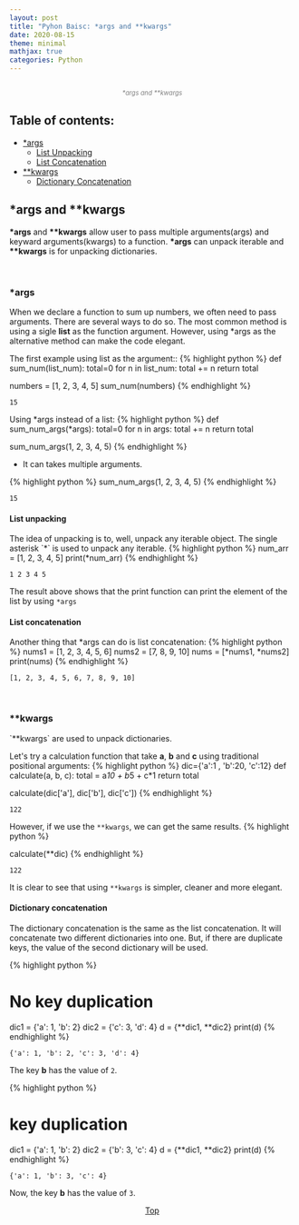 ```yaml
---
layout: post
title: "Pyhon Baisc: *args and **kwargs"
date: 2020-08-15
theme: minimal
mathjax: true
categories: Python
---
```

<div id='top'>
  <p align="center"><img src="{{site.baseurl}}/assets/images/post/python/args-and-kwargs.png" title=""></p>
  <p align="center" style="font-size: 0.8em; color: grey; font-style: italic;">*args and **kwargs</p>
</div>


## Table of contents:  
* [\*args](#args) 
    + [List Unpacking](#list-unpack)
    + [List Concatenation](#list-concat)
* [\*\*kwargs](#kwargs)  
    + [Dictionary Concatenation](#dict-concat)

## \*args and \*\*kwargs
<b>\*args</b> and <b>\*\*kwargs</b> allow user to pass multiple arguments(args) and keyward arguments(kwargs) to a function. <b>\*args</b> can unpack iterable and <b>\*\*kwargs</b> is for unpacking dictionaries.

<br>
<h3 id='args'> <p><strong>*args</strong></p></h3>
When we declare a function to sum up numbers, we often need to pass arguments. There are several ways to do so. The most common method is using a sigle <b>list</b> as the function argument. However, using *args as the alternative method can make the code elegant.

The first example using list as the argument::
{% highlight python %}
def sum_num(list_num):
    total=0
    for n in list_num:
        total += n
    return total

numbers = [1, 2, 3, 4, 5]
sum_num(numbers)
{% endhighlight %}

```
15
```

Using *args instead of a list:
{% highlight python %}
def sum_num_args(*args):
    total=0
    for n in args:
        total += n
    return total

sum_num_args(1, 2, 3, 4, 5)
{% endhighlight %}

* It can takes multiple arguments.

{% highlight python %}
sum_num_args(1, 2, 3, 4, 5)
{% endhighlight %}

```
15
```

<h4 id='list-unpack'><strong>List unpacking</strong></h4>
The idea of unpacking is to, well, unpack any iterable object. The single asterisk `*` is used to unpack any iterable.
{% highlight python %}
num_arr = [1, 2, 3, 4, 5]
print(*num_arr)
{% endhighlight %}

```
1 2 3 4 5
```
The result above shows that the print function can print the element of the list by using `*args`

<h4 id='list-concat'><strong>List concatenation</strong></h4>
Another thing that *args can do is list concatenation:
{% highlight python %}
nums1 = [1, 2, 3, 4, 5, 6]
nums2 = [7, 8, 9, 10]
nums = [*nums1, *nums2]
print(nums)
{% endhighlight %}

```
[1, 2, 3, 4, 5, 6, 7, 8, 9, 10]
```


<br>
<h3 id='kwargs'> <strong>**kwargs</strong></h3>
`**kwargs` are used to unpack dictionaries.

Let's try a calculation function that take **a**, **b** and **c** using traditional positional arguments:
{% highlight python %}
dic={'a':1 , 'b':20, 'c':12}
def calculate(a, b, c):
    total = a*10 + b*5 + c*1
    return total

calculate(dic['a'], dic['b'], dic['c'])
{% endhighlight %}

```
122
```

However, if we use the `**kwargs`, we can get the same results.
{% highlight python %}

calculate(**dic)
{% endhighlight %}

```
122
```
It is clear to see that using `**kwargs` is simpler, cleaner and more elegant.


<h4 id='dict-concat'><strong>Dictionary concatenation</strong></h4>
The dictionary concatenation is the same as the list concatenation. It will concatenate two different dictionaries into one. But, if there are duplicate keys, the value of the second dictionary will be used.

{% highlight python %}
# No key duplication
dic1 = {'a': 1, 'b': 2}
dic2 = {'c': 3, 'd': 4}
d = {**dic1, **dic2}
print(d)
{% endhighlight %}

```
{'a': 1, 'b': 2, 'c': 3, 'd': 4}
```
The key **b** has the value of `2`. 

{% highlight python %}
# key duplication
dic1 = {'a': 1, 'b': 2}
dic2 = {'b': 3, 'c': 4}
d = {**dic1, **dic2}
print(d)
{% endhighlight %}

```
{'a': 1, 'b': 3, 'c': 4}
```
Now, the key **b** has the value of `3`. 



<p align="center"><a href="#top">Top</a></p>

